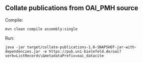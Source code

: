 Collate publications from OAI_PMH source
-----------------------------------------

Compile:

```
mvn clean compile assembly:single
```

Run:

```
java -jar target/collate-publications-1.0-SNAPSHOT-jar-with-dependencies.jar -e https://pub.uni-bielefeld.de/oai?verb=ListRecords\&metadataPrefix=oai_datacite
```
